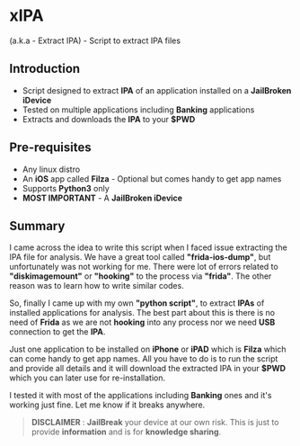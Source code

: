 # xIPA

(a.k.a - Extract IPA) - Script to extract IPA files

## Introduction

* Script designed to extract **IPA** of an application installed on a **JailBroken iDevice**
* Tested on multiple applications including **Banking** applications
* Extracts and downloads the **IPA** to your **$PWD**

## Pre-requisites

* Any linux distro
* An **iOS** app called **Filza** - Optional but comes handy to get app names
* Supports **Python3** only
* **MOST IMPORTANT** - A **JailBroken iDevice**

## Summary

I came across the idea to write this script when I faced issue extracting the IPA file for analysis. We have a great tool called **"frida-ios-dump"**, but unfortunately was not working for me. There were lot of errors related to **"diskimagemount"** or **"hooking"** to the process via **"frida"**. The other reason was to learn how to
write similar codes.

So, finally I came up with my own **"python script"**, to extract **IPAs** of installed applications for analysis.
The best part about this is there is no need of **Frida** as we are not **hooking** into any process nor we need **USB** connection to get the **IPA**.


Just one application to be installed on **iPhone** or **iPAD** which is **Filza** which can come handy to get app names.
All you have to do is to run the script and provide all details and it will download the extracted IPA in your **$PWD** which you can later use for re-installation.

I tested it with most of the applications including **Banking** ones and it's working just fine. Let me know if it breaks anywhere.


> **DISCLAIMER** : **JailBreak** your device at our own risk. This is just to provide **information** and is for **knowledge sharing**.
